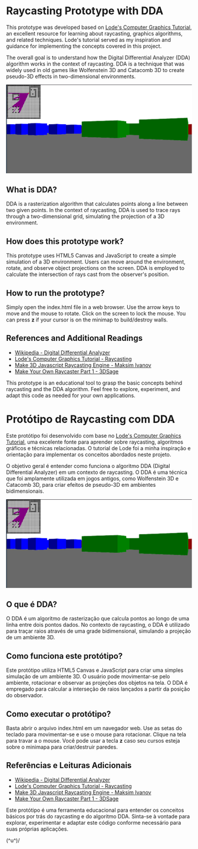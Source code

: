 # Raycasting Prototype with DDA

This prototype was developed based on [Lode's Computer Graphics Tutorial](https://lodev.org/cgtutor/raycasting.html), an excellent resource for learning about raycasting, graphics algorithms, and related techniques. Lode's tutorial served as my inspiration and guidance for implementing the concepts covered in this project.

The overall goal is to understand how the Digital Differential Analyzer (DDA) algorithm works in the context of raycasting. DDA is a technique that was widely used in old games like Wolfenstein 3D and Catacomb 3D to create pseudo-3D effects in two-dimensional environments.

![Final result!](./src/assets/imgs/firstResult.png "Resultado final!")
## What is DDA?

DDA is a rasterization algorithm that calculates points along a line between two given points. In the context of raycasting, DDA is used to trace rays through a two-dimensional grid, simulating the projection of a 3D environment.

## How does this prototype work?

This prototype uses HTML5 Canvas and JavaScript to create a simple simulation of a 3D environment. Users can move around the environment, rotate, and observe object projections on the screen. DDA is employed to calculate the intersection of rays cast from the observer's position.

## How to run the prototype?

Simply open the index.html file in a web browser. Use the arrow keys to move and the mouse to rotate. Click on the screen to lock the mouse. You can press **z** if your cursor is on the minimap to build/destroy walls.

## References and Additional Readings

- [Wikipedia - Digital Differential Analyzer](https://en.wikipedia.org/wiki/Digital_differential_analyzer_(graphics_algorithm))
- [Lode's Computer Graphics Tutorial - Raycasting](https://lodev.org/cgtutor/raycasting.html)
- [Make 3D Javascript Raycasting Engine - Maksim Ivanov](https://youtu.be/5nSFArCgCXA)
- [Make Your Own Raycaster Part 1 - 3DSage](https://youtu.be/gYRrGTC7GtA)

This prototype is an educational tool to grasp the basic concepts behind raycasting and the DDA algorithm. Feel free to explore, experiment, and adapt this code as needed for your own applications.


# Protótipo de Raycasting com DDA

Este protótipo foi desenvolvido com base no [Lode's Computer Graphics Tutorial](https://lodev.org/cgtutor/raycasting.html), uma excelente fonte para aprender sobre raycasting, algoritmos gráficos e técnicas relacionadas. O tutorial de Lode foi a minha inspiração e orientação para implementar os conceitos abordados neste projeto.

O objetivo geral é entender como funciona o algoritmo DDA (Digital Differential Analyzer) em um contexto de raycasting. O DDA é uma técnica que foi amplamente utilizada em jogos antigos, como Wolfenstein 3D e Catacomb 3D, para criar efeitos de pseudo-3D em ambientes bidimensionais.

![Final result!](./src/assets/imgs/firstResult.png "Resultado final!")

## O que é DDA?

O DDA é um algoritmo de rasterização que calcula pontos ao longo de uma linha entre dois pontos dados. No contexto de raycasting, o DDA é utilizado para traçar raios através de uma grade bidimensional, simulando a projeção de um ambiente 3D.

## Como funciona este protótipo?

Este protótipo utiliza HTML5 Canvas e JavaScript para criar uma simples simulação de um ambiente 3D. O usuário pode movimentar-se pelo ambiente, rotacionar e observar as projeções dos objetos na tela. O DDA é empregado para calcular a interseção de raios lançados a partir da posição do observador.

## Como executar o protótipo?

Basta abrir o arquivo index.html em um navegador web. Use as setas do teclado para movimentar-se e use o mouse para rotacionar. Clique na tela para travar a o mouse. Você pode usar a tecla **z** caso seu cursos esteja sobre o minimapa para criar/destruir paredes.

## Referências e Leituras Adicionais

- [Wikipedia - Digital Differential Analyzer](https://en.wikipedia.org/wiki/Digital_differential_analyzer_(graphics_algorithm))
- [Lode's Computer Graphics Tutorial - Raycasting](https://lodev.org/cgtutor/raycasting.html)
- [Make 3D Javascript Raycasting Engine - Maksim Ivanov](https://youtu.be/5nSFArCgCXA)
- [Make Your Own Raycaster Part 1 - 3DSage](https://youtu.be/gYRrGTC7GtA)

Este protótipo é uma ferramenta educacional para entender os conceitos básicos por trás do raycasting e do algoritmo DDA. Sinta-se à vontade para explorar, experimentar e adaptar este código conforme necessário para suas próprias aplicações.

(^u^)/
